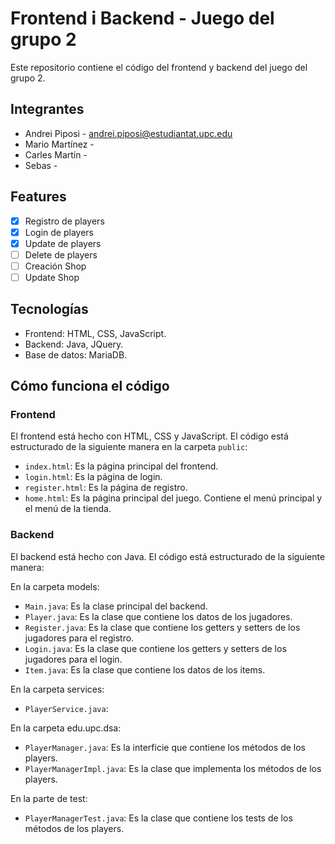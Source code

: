 # Frontend i Backend - Juego del grupo 2

Este repositorio contiene el código del frontend y backend del juego del grupo 2.

## Integrantes

- Andrei Piposi - andrei.piposi@estudiantat.upc.edu
- Mario Martínez - 
- Carles Martín - 
- Sebas -

## Features

- [X] Registro de players
- [X] Login de players
- [X] Update de players
- [ ] Delete de players
- [ ] Creación Shop
- [ ] Update Shop

## Tecnologías

- Frontend: HTML, CSS, JavaScript.
- Backend: Java, JQuery.
- Base de datos: MariaDB.

## Cómo funciona el código

### Frontend

El frontend está hecho con HTML, CSS y JavaScript. El código está estructurado de la siguiente manera en la carpeta `public`:

- `index.html`: Es la página principal del frontend.
- `login.html`: Es la página de login.
- `register.html`: Es la página de registro.
- `home.html`: Es la página principal del juego. Contiene el menú principal y el menú de la tienda.

### Backend

El backend está hecho con Java. El código está estructurado de la siguiente manera:

En la carpeta models:
- `Main.java`: Es la clase principal del backend.
- `Player.java`: Es la clase que contiene los datos de los jugadores.
- `Register.java`: Es la clase que contiene los getters y setters de los jugadores para el registro.
- `Login.java`: Es la clase que contiene los getters y setters de los jugadores para el login.
- `Item.java`: Es la clase que contiene los datos de los items.

En la carpeta services:

- `PlayerService.java`:

En la carpeta edu.upc.dsa:

- `PlayerManager.java`: Es la interficie que contiene los métodos de los players.
- `PlayerManagerImpl.java`: Es la clase que implementa los métodos de los players.

En la parte de test:

- `PlayerManagerTest.java`: Es la clase que contiene los tests de los métodos de los players.







